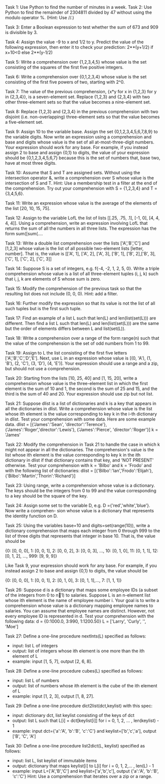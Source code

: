 
Task 1: Use Python to find the number of minutes in a week.
Task 2: Use Python to find the remainder of 2304811 divided by 47 without using the modulo operator %.
(Hint: Use //.)

Task 3: Enter a Boolean expression to test whether the sum of 673 and 909 is divisible by 3.

Task 4: Assign the value -9 to x and 1/2 to y. Predict the value of the following expression, then enter it to check your prediction:
2**(y+1/2) if x+10<0 else 2**(y-1/2)


Task 5: Write a comprehension over {1,2,3,4,5} whose value is the set consisting of the squares of the first five positive integers.


Task 6: Write a comprehension over {0,1,2,3,4} whose value is the set consisting of the first five powers of two, starting with 2^0.


Task 7: The value of the previous comprehension, {x*y for x in {1,2,3} for y in {2,3,4}}, is a seven-element set. 
Replace {1,2,3} and {2,3,4} with two other three-element sets so that the value becomes a nine-element set.



Task 8: Replace {1,2,3} and {2,3,4} in the previous comprehension with two disjoint (i.e. non-overlapping) three-element sets 
so that the value becomes a five-element set.

Task 9: Assign 10 to the variable base. Assign the set {0,1,2,3,4,5,6,7,8,9} to the variable digits.
Now write an expression using a comprehension and base and digits whose value is the set of all at-most-three-digit numbers.
Your expression should work for any base. For example, if you instead assign 2 to base and assign {0,1} to digits, 
the value of your expression should be {0,1,2,3,4,5,6,7} because this is the set of numbers that, base two, have at most three digits.

Task 10: Assume that S and T are assigned sets. Without using the intersection operator &, 
write a comprehension over S whose value is the intersection of S and T. Hint: Use a membership test in a filter at the end of the comprehension.
Try out your comprehension with S = {1,2,3,4} and T = {3,4,5,6}.

Task 11: Write an expression whose value is the average of the elements of the list [20, 10, 15, 75].

Task 12: Assign to the variable LofL the list of lists [[.25, .75, .1], [-1, 0], [4, 4, 4, 4]].
Using a comprehension, write an expression involving LofL that returns the sum of all the numbers in all three lists. 
The expression has the form sum([sum(....



Task 13: Write a double list comprehension over the lists ['A','B','C'] and [1,2,3] whose value is the
list of all possible two-element lists [letter, number]. That is, the value is
[['A', 1], ['A', 2], ['A', 3], ['B', 1], ['B', 2],['B', 3],['C', 1], ['C', 2], ['C', 3]]


Task 14: Suppose S is a set of integers, e.g. f{-4, -2, 1, 2, 5, 0}. Write a triple comprehension whose value
is a list of all three-element tuples (i, j, k) such that i, j, k are elements of S whose sum is zero.

Task 15: Modify the comprehension of the previous task so that the resulting list does not include (0, 0, 0).
Hint: add a filter.

Task 16: Further modify the expression so that its value is not the list of all such tuples but is the first
such tuple.


Task 17: Find an example of a list L such that len(L) and len(list(set(L))) are different. 
Then find a list L such that len(L) and len(list(set(L))) are the same but the order of elements differs between L and list(set(L)).


Task 18: Write a comprehension over a range of the form range(n) 
such that the value of the comprehension is the set of odd numbers from 1 to 99.


Task 19: Assign to L the list consisting of the first five letters ['A','B','C','D','E']. 
Next, use L in an expression whose value is [(0, 'A'), (1, 'B'), (2, 'C'), (3, 'D'), (4, 'E')]. Your expression
should use a range and a zip, but should not use a comprehension.

Task 20: Starting from the lists [10, 25, 40] and [1, 15, 20], write a comprehension whose value is
the three-element list in which the first element is the sum of 10 and 1, the second is the sum of 25 and 15,
and the third is the sum of 40 and 20. Your expression should use zip but not list.


Task 21: Suppose dlist is a list of dictionaries and k is a key that appears in all the dictionaries in dlist.
Write a comprehension whose value is the list whose ith element is the value corresponding to key k in the i-th dictionary in dlist.
Test your comprehension with some data. Here are some example data.
dlist = [{'James':'Sean', 'director':'Terence'}, {'James':'Roger','director':'Lewis'}, {'James':'Pierce', 'director':'Roger'}]
k = 'James'

Task 22: Modify the comprehension in Task 21 to handle the case in which k might not appear in all the
dictionaries. The comprehension's value is the list whose ith element is the value corresponding to key k in
the ith dictionary in dlist if that dictionary contains that key, and 'NOT PRESENT' otherwise.
Test your comprehension with k = 'Bilbo' and k = 'Frodo' and with the following list of dictionaries:
dlist = [{'Bilbo':'Ian','Frodo':'Elijah'},{'Bilbo':'Martin','Thorin':'Richard'}]

Task 23: Using range, write a comprehension whose value is a dictionary. The keys should be the integers
from 0 to 99 and the value corresponding to a key should be the square of the key.

Task 24: Assign some set to the variable D, e.g. D ={'red','white','blue'}. Now write a comprehen-
sion whose value is a dictionary that represents the identity function on D.

Task 25: Using the variables base=10 and digits=set(range(10)), write a dictionary comprehension
that maps each integer from 0 through 999 to the list of three digits that represents that integer in base 10.
That is, the value should be

{0: [0, 0, 0], 1: [0, 0, 1], 2: [0, 0, 2], 3: [0, 0, 3], ...,
10: [0, 1, 0], 11: [0, 1, 1], 12: [0, 1, 2], ...,
999: [9, 9, 9]}

Like Task 9, your expression should work for any base. For example, if you instead assign 2 to base and
assign {0,1} to digits, the value should be

{0: [0, 0, 0], 1: [0, 0, 1], 2: [0, 1, 0], 3: [0, 1, 1],..., 7: [1, 1, 1]}


Task 26: Suppose d is a dictionary that maps some employee IDs (a subset of the integers from 0 to n􀀀1)
to salaries. Suppose L is an n-element list whose ith element is the name of employee number i. Your goal is
to write a comprehension whose value is a dictionary mapping employee names to salaries. You can assume
that employee names are distinct. However, not every employee ID is represented in d.
Test your comprehension with the following data:
d = {0:1000.0, 3:990, 1:1200.50}
L = ['Larry', 'Curly', '', 'Moe']


Task 27: Define a one-line procedure nextInts(L) specified as follows:
* input: list L of integers
* output: list of integers whose ith element is one more than the ith element of L
* example: input [1, 5, 7], output [2, 6, 8].

Task 28: Define a one-line procedure cubes(L) specified as follows:
* input: list L of numbers
* output: list of numbers whose ith element is the cube of the ith element of L
* example: input [1, 2, 3], output [1, 8, 27].

Task 29: Define a one-line procedure dict2list(dct,keylist) with this spec:
* input: dictionary dct, list keylist consisting of the keys of dct
* output: list L such that L[i] = dct[keylist[i]] for i = 0, 1, 2, ... , len(keylist) - 1
* example: input dct={'a':'A', 'b':'B', 'c':'C'} and keylist=['b','c','a'], 
output ['B', 'C', 'A']

Task 30: Define a one-line procedure list2dict(L, keylist) specified as follows:
* input: list L, list keylist of immutable items
* output: dictionary that maps keylist[i] to L[i] for i = 0, 1, 2,... , len(L) - 1
* example: input L=['A','B','C'] and keylist=['a','b','c'], output {'a':'A', 'b':'B', 'c':'C'}
Hint: Use a comprehension that iterates over a zip or a range.


